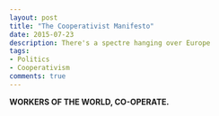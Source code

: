 ```yaml
---
layout: post
title: "The Cooperativist Manifesto"
date: 2015-07-23
description: There's a spectre hanging over Europe
tags:
- Politics
- Cooperativism
comments: true
---
```



<!-- more -->




**WORKERS OF THE WORLD, CO-OPERATE.**
